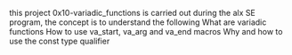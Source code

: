 this project 0x10-variadic_functions is carried out during the alx SE program, the concept is to understand the following
What are variadic functions
How to use va_start, va_arg and va_end macros
Why and how to use the const type qualifier
